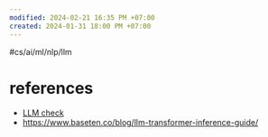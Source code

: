 ```yaml
---
modified: 2024-02-21 16:35 PM +07:00
created: 2024-01-31 18:00 PM +07:00
---
```

#cs/ai/ml/nlp/llm 

# references
- [LLM check](https://rahulschand.github.io/gpu_poor/)
- https://www.baseten.co/blog/llm-transformer-inference-guide/